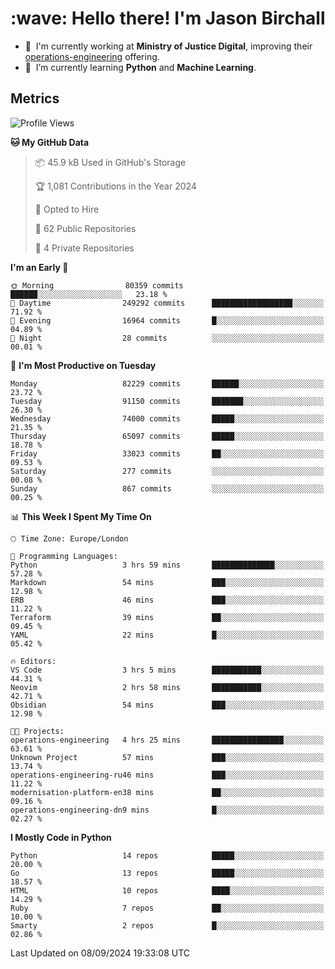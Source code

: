 <h1 align="left" id="jason-title">:wave: Hello there! I'm Jason Birchall</h1>

- :office: &nbsp;I'm currently working at **Ministry of Justice Digital**, improving their [operations-engineering](https://github.com/ministryofjustice/operations-engineering) offering.
- :seedling: &nbsp;I’m currently learning **Python** and **Machine Learning**.

<h2>Metrics</h2>

<!--START_SECTION:waka-->
![Profile Views](http://img.shields.io/badge/Profile%20Views-20-blue)

**🐱 My GitHub Data** 

> 📦 45.9 kB Used in GitHub's Storage 
 > 
> 🏆 1,081 Contributions in the Year 2024
 > 
> 💼 Opted to Hire
 > 
> 📜 62 Public Repositories 
 > 
> 🔑 4 Private Repositories 
 > 
**I'm an Early 🐤** 

```text
🌞 Morning                80359 commits       ██████░░░░░░░░░░░░░░░░░░░   23.18 % 
🌆 Daytime                249292 commits      ██████████████████░░░░░░░   71.92 % 
🌃 Evening                16964 commits       █░░░░░░░░░░░░░░░░░░░░░░░░   04.89 % 
🌙 Night                  28 commits          ░░░░░░░░░░░░░░░░░░░░░░░░░   00.01 % 
```
📅 **I'm Most Productive on Tuesday** 

```text
Monday                   82229 commits       ██████░░░░░░░░░░░░░░░░░░░   23.72 % 
Tuesday                  91150 commits       ███████░░░░░░░░░░░░░░░░░░   26.30 % 
Wednesday                74000 commits       █████░░░░░░░░░░░░░░░░░░░░   21.35 % 
Thursday                 65097 commits       █████░░░░░░░░░░░░░░░░░░░░   18.78 % 
Friday                   33023 commits       ██░░░░░░░░░░░░░░░░░░░░░░░   09.53 % 
Saturday                 277 commits         ░░░░░░░░░░░░░░░░░░░░░░░░░   00.08 % 
Sunday                   867 commits         ░░░░░░░░░░░░░░░░░░░░░░░░░   00.25 % 
```


📊 **This Week I Spent My Time On** 

```text
🕑︎ Time Zone: Europe/London

💬 Programming Languages: 
Python                   3 hrs 59 mins       ██████████████░░░░░░░░░░░   57.28 % 
Markdown                 54 mins             ███░░░░░░░░░░░░░░░░░░░░░░   12.98 % 
ERB                      46 mins             ███░░░░░░░░░░░░░░░░░░░░░░   11.22 % 
Terraform                39 mins             ██░░░░░░░░░░░░░░░░░░░░░░░   09.45 % 
YAML                     22 mins             █░░░░░░░░░░░░░░░░░░░░░░░░   05.42 % 

🔥 Editors: 
VS Code                  3 hrs 5 mins        ███████████░░░░░░░░░░░░░░   44.31 % 
Neovim                   2 hrs 58 mins       ███████████░░░░░░░░░░░░░░   42.71 % 
Obsidian                 54 mins             ███░░░░░░░░░░░░░░░░░░░░░░   12.98 % 

🐱‍💻 Projects: 
operations-engineering   4 hrs 25 mins       ████████████████░░░░░░░░░   63.61 % 
Unknown Project          57 mins             ███░░░░░░░░░░░░░░░░░░░░░░   13.74 % 
operations-engineering-ru46 mins             ███░░░░░░░░░░░░░░░░░░░░░░   11.22 % 
modernisation-platform-en38 mins             ██░░░░░░░░░░░░░░░░░░░░░░░   09.16 % 
operations-engineering-dn9 mins              █░░░░░░░░░░░░░░░░░░░░░░░░   02.27 % 
```

**I Mostly Code in Python** 

```text
Python                   14 repos            █████░░░░░░░░░░░░░░░░░░░░   20.00 % 
Go                       13 repos            █████░░░░░░░░░░░░░░░░░░░░   18.57 % 
HTML                     10 repos            ████░░░░░░░░░░░░░░░░░░░░░   14.29 % 
Ruby                     7 repos             ██░░░░░░░░░░░░░░░░░░░░░░░   10.00 % 
Smarty                   2 repos             █░░░░░░░░░░░░░░░░░░░░░░░░   02.86 % 
```




 Last Updated on 08/09/2024 19:33:08 UTC
<!--END_SECTION:waka-->

<!-- links -->

[issues page]: https://github.com/jasonBirchall/jasonBirchall/issues "jasonBirchall/issues"
